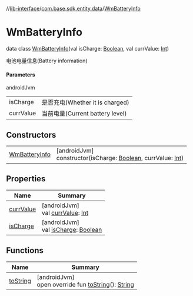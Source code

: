 //[lib-interface](../../../index.md)/[com.base.sdk.entity.data](../index.md)/[WmBatteryInfo](index.md)

# WmBatteryInfo

data class [WmBatteryInfo](index.md)(val isCharge: [Boolean](https://kotlinlang.org/api/latest/jvm/stdlib/kotlin/-boolean/index.html), val currValue: [Int](https://kotlinlang.org/api/latest/jvm/stdlib/kotlin/-int/index.html))

电池电量信息(Battery information)

#### Parameters

androidJvm

| | |
|---|---|
| isCharge | 是否充电(Whether it is charged) |
| currValue | 当前电量(Current battery level) |

## Constructors

| | |
|---|---|
| [WmBatteryInfo](-wm-battery-info.md) | [androidJvm]<br>constructor(isCharge: [Boolean](https://kotlinlang.org/api/latest/jvm/stdlib/kotlin/-boolean/index.html), currValue: [Int](https://kotlinlang.org/api/latest/jvm/stdlib/kotlin/-int/index.html)) |

## Properties

| Name | Summary |
|---|---|
| [currValue](curr-value.md) | [androidJvm]<br>val [currValue](curr-value.md): [Int](https://kotlinlang.org/api/latest/jvm/stdlib/kotlin/-int/index.html) |
| [isCharge](is-charge.md) | [androidJvm]<br>val [isCharge](is-charge.md): [Boolean](https://kotlinlang.org/api/latest/jvm/stdlib/kotlin/-boolean/index.html) |

## Functions

| Name | Summary |
|---|---|
| [toString](to-string.md) | [androidJvm]<br>open override fun [toString](to-string.md)(): [String](https://kotlinlang.org/api/latest/jvm/stdlib/kotlin/-string/index.html) |
